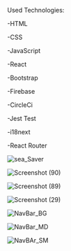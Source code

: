 Used Technologies:

-HTML

-CSS

-JavaScript

-React 

-Bootstrap

-Firebase

-CircleCi

-Jest Test

-i18next

-React Router


![sea_Saver](https://github.com/Isa-Tekinkaya/Capstone-Project/assets/42121090/1e3b852d-6150-483f-a177-93a962ad9402)

![Screenshot (90)](https://github.com/Isa-Tekinkaya/Capstone-Project/assets/42121090/72c08e52-9781-4e14-87f9-b7d28f8ff5d0)

![Screenshot (89)](https://github.com/Isa-Tekinkaya/Capstone-Project/assets/42121090/e20403fe-3ec4-4a7a-9bd2-2d3179417f50)

![Screenshot (29)](https://github.com/Isa-Tekinkaya/Capstone-Project/assets/42121090/4ed7cfb2-0728-4c7b-952b-0cd96758e079)

![NavBar_BG](https://github.com/Isa-Tekinkaya/Capstone-Project/assets/42121090/f8be9fc1-5f18-46e4-9b8f-1af4b509bd62)

![NavBar_MD](https://github.com/Isa-Tekinkaya/Capstone-Project/assets/42121090/48cca961-7af0-4f95-9084-f119c3359fbc)

![NavBAr_SM](https://github.com/Isa-Tekinkaya/Capstone-Project/assets/42121090/5796b0fe-5614-4539-8af0-36cf879ff6d9)
